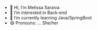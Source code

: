 - 👋 Hi, I’m Melissa Saraiva
- 👀 I’m interested in Back-end
- 🌱 I’m currently learning Java/SpringBoot
- 😄 Pronouns: ... She/her

<!---
MelSaraiva/MelSaraiva is a ✨ special ✨ repository because its `README.md` (this file) appears on your GitHub profile.
You can click the Preview link to take a look at your changes.
--->
